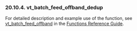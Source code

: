 <div>

<div>

<div>

<div>

### 20.10.4. vt_batch_feed_offband_dedup

</div>

</div>

</div>

For detailed description and example use of the function, see
<a href="fn_vt_batch_feed_offband.html" class="link"
title="vt_batch_feed_offband">vt_batch_feed_offband</a> in the
<a href="ch-functions.html" class="link"
title="Chapter 24. Virtuoso Functions Guide &amp; Reference">Functions
Reference Guide</a>.

</div>
